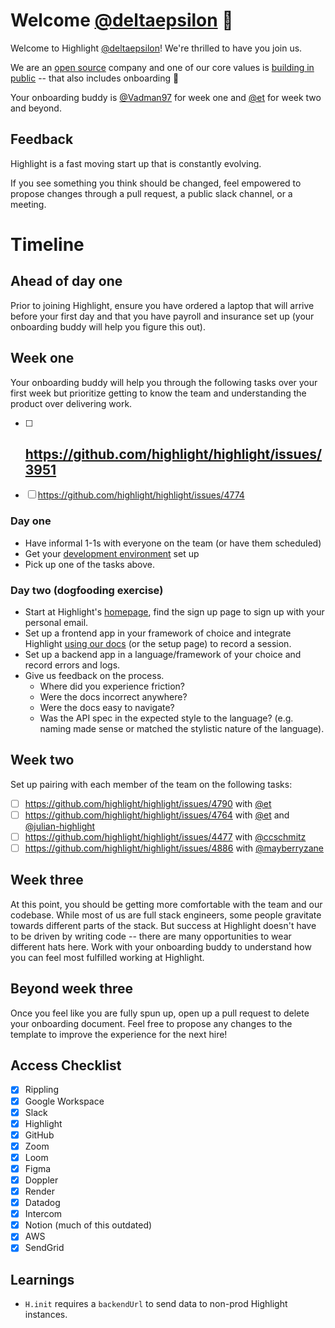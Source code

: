 <!--- 
Instructions for onboarding buddy:

* cp 000-template.md github-new-hire-username.md
* Make appropriate changes to this template given who you are onboarding.
-->

# Welcome [@deltaepsilon](https://github.com/deltaepsilon) 👋

Welcome to Highlight [@deltaepsilon](https://github.com/deltaepsilon)! We're thrilled to have you join us.

We are an [open source](https://news.ycombinator.com/item?id=34897645) company and one of our core values is [building in public](https://www.highlight.io/docs/general/company/values#we-build-in-public) -- that also includes onboarding 🎉

Your onboarding buddy is [@Vadman97](https://github.com/Vadman97) for week one and [@et](https://github.com/et) for week two and beyond.

## Feedback

Highlight is a fast moving start up that is constantly evolving.

If you see something you think should be changed, feel empowered to propose changes through a pull request, a public slack channel, or a meeting. 

# Timeline

## Ahead of day one

Prior to joining Highlight, ensure you have ordered a laptop that will arrive before your first day and that you have payroll and insurance set up (your onboarding buddy will help you figure this out).

## Week one

Your onboarding buddy will help you through the following tasks over your first week but prioritize getting to know the team and understanding the product over delivering work. 

- [ ] https://github.com/highlight/highlight/issues/3951
    - 
- [ ] https://github.com/highlight/highlight/issues/4774

### Day one

* Have informal 1-1s with everyone on the team (or have them scheduled)
* Get your [development environment](https://www.highlight.io/docs/getting-started/7_self-host/self-hosted-hobby-guide) set up
* Pick up one of the tasks above.

### Day two (dogfooding exercise)

- Start at Highlight's [homepage](https://www.highlight.io/), find the sign up page to sign up with your personal email.
- Set up a frontend app in your framework of choice and integrate Highlight [using our docs](https://www.highlight.io/docs/getting-started/overview) (or the setup page) to record a session.
- Set up a backend app in a language/framework of your choice and record errors and logs.
- Give us feedback on the process.
    - Where did you experience friction?
    - Were the docs incorrect anywhere?
    - Were the docs easy to navigate?
    - Was the API spec in the expected style to the language? (e.g. naming made sense or matched the stylistic nature of the language).

## Week two

Set up pairing with each member of the team on the following tasks:

- [ ] https://github.com/highlight/highlight/issues/4790 with [@et](https://github.com/et)
- [ ] https://github.com/highlight/highlight/issues/4764 with [@et](https://github.com/et) and [@julian-highlight](https://github.com/julian-highlight)
- [ ] https://github.com/highlight/highlight/issues/4477 with [@ccschmitz](https://github.com/ccschmitz)
- [ ] https://github.com/highlight/highlight/issues/4886 with [@mayberryzane](https://github.com/mayberryzane)

## Week three

At this point, you should be getting more comfortable with the team and our codebase. While most of us are full stack engineers, some people gravitate towards different parts of the stack. But success at Highlight doesn't have to be driven by writing code -- there are many opportunities to wear different hats here. Work with your onboarding buddy to understand how you can feel most fulfilled working at Highlight.

## Beyond week three

Once you feel like you are fully spun up, open up a pull request to delete your onboarding document. Feel free to propose any changes to the template to improve the experience for the next hire!

## Access Checklist

- [x] Rippling
- [x] Google Workspace
- [x] Slack
- [x] Highlight
- [x] GitHub
- [x] Zoom
- [x] Loom
- [x] Figma
- [x] Doppler
- [x] Render
- [x] Datadog
- [x] Intercom
- [x] Notion (much of this outdated)
- [x] AWS
- [x] SendGrid

## Learnings

- `H.init` requires a `backendUrl` to send data to non-prod Highlight instances.